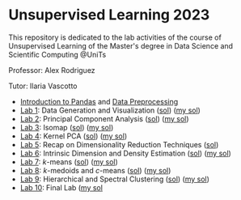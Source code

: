 # Unsupervised Learning 2023
This repository is dedicated to the lab activities of the course of Unsupervised Learning of the Master's degree in Data Science and Scientific Computing @UniTs

Professor: Alex Rodriguez 

Tutor: Ilaria Vascotto

* [Introduction to Pandas](Notebooks/Lab0a-IntrotoPandas.ipynb) and [Data Preprocessing](Notebooks/Lab0b-DataPreprocessing.ipynb)
* [Lab 1](Lab1.pdf): Data Generation and Visualization ([sol](Notebooks/Lab1-DataGeneration.ipynb)) ([my sol](my_solution/Lab1.ipynb))
* [Lab 2](Lab2.pdf): Principal Component Analysis ([sol](Notebooks/Lab2-PCA.ipynb)) ([my sol](my_solution/Lab2.ipynb))
* [Lab 3](Lab3.pdf): Isomap ([sol](Notebooks/Lab3-Isomap.ipynb)) ([my sol](my_solution/Lab3.ipynb))
* [Lab 4](Lab4.pdf): Kernel PCA ([sol](Notebooks/Lab4-KernelPCA.ipynb)) ([my sol](my_solution/Lab4.ipynb))
* [Lab 5](Lab5.pdf): Recap on Dimensionality Reduction Techniques ([sol](Notebooks/Lab5-DimensionalityReduction.ipynb))
* [Lab 6](Lab6.pdf): Intrinsic Dimension and Density Estimation ([sol](Notebooks/Lab6-IDandDensityEstimation.ipynb)) ([my sol](my_solution/Lab6.ipynb))
* [Lab 7](Lab7.pdf): $k$-means ([sol](Notebooks/Lab7-kMeans.ipynb)) ([my sol](my_solution/Lab7.ipynb))
* [Lab 8](Lab8.pdf): $k$-medoids and $c$-means ([sol](Notebooks/Lab8-kMedoids%26cMeans.ipynb.ipynb)) ([my sol](my_solution/Lab8.ipynb))
* [Lab 9](Lab9.pdf): Hierarchical and Spectral Clustering ([sol](Notebooks/Lab9-HierarchicalandSpectral.ipynb.ipynb)) ([my sol](my_solution/Lab9.ipynb))
* [Lab 10](Lab10.pdf): Final Lab ([my sol](my_solution/Lab10.ipynb)

